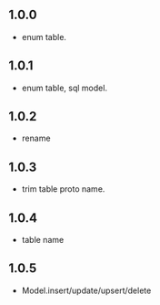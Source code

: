 ## 1.0.0
* enum table.

## 1.0.1
* enum table, sql model.

## 1.0.2
* rename

## 1.0.3
* trim table proto name.

## 1.0.4
* table name

## 1.0.5
* Model.insert/update/upsert/delete